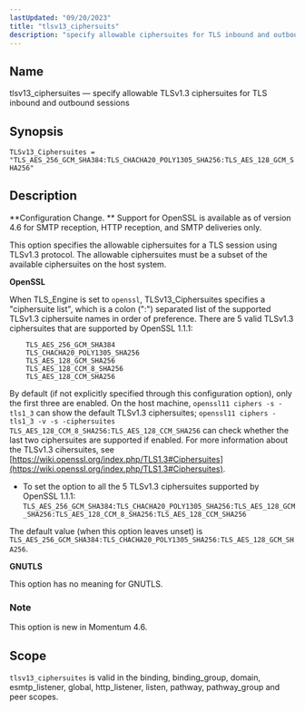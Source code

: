```yaml
---
lastUpdated: "09/20/2023"
title: "tlsv13_ciphersuits"
description: "specify allowable ciphersuites for TLS inbound and outbound sessions when TLSv1.3 protocol is negotiated and used"
---
```


<a name="config.tlsv13_ciphersuites"></a>
## Name

tlsv13_ciphersuites — specify allowable TLSv1.3 ciphersuites for TLS inbound and outbound sessions

## Synopsis

`TLSv13_Ciphersuites = "TLS_AES_256_GCM_SHA384:TLS_CHACHA20_POLY1305_SHA256:TLS_AES_128_GCM_SHA256"`

## Description

**Configuration Change. ** Support for OpenSSL is available as of version 4.6 for SMTP reception,
    HTTP reception, and SMTP deliveries only.

This option specifies the allowable ciphersuites for a TLS session using TLSv1.3 protocol. The
allowable ciphersuites must be a subset of the available ciphersuites on the host system.

**OpenSSL**

When TLS_Engine is set to `openssl`, TLSv13_Ciphersuites specifies a "ciphersuite list", which is a
colon (":") separated list of the supported TLSv1.3 ciphersuite names in order of preference.
There are 5 valid TLSv1.3 ciphersuites that are supported by OpenSSL 1.1.1:
```
    TLS_AES_256_GCM_SHA384
    TLS_CHACHA20_POLY1305_SHA256
    TLS_AES_128_GCM_SHA256
    TLS_AES_128_CCM_8_SHA256
    TLS_AES_128_CCM_SHA256
```
By default (if not explicitly specified through this configuration option), only the first three are enabled.
On the host machine, `openssl11 ciphers -s -tls1_3` can show the default TLSv1.3 ciphersuites;
`openssl11 ciphers -tls1_3 -v -s -ciphersuites TLS_AES_128_CCM_8_SHA256:TLS_AES_128_CCM_SHA256` can
check whether the last two ciphersuites are supported if enabled.
For more information about the TLSv1.3 cihersuites, see
[https://wiki.openssl.org/index.php/TLS1.3#Ciphersuites](https://wiki.openssl.org/index.php/TLS1.3#Ciphersuites).


* To set the option to all the 5 TLSv1.3 ciphersuites supported by OpenSSL 1.1.1:
`TLS_AES_256_GCM_SHA384:TLS_CHACHA20_POLY1305_SHA256:TLS_AES_128_GCM_SHA256:TLS_AES_128_CCM_8_SHA256:TLS_AES_128_CCM_SHA256`

The default value (when this option leaves unset) is
`TLS_AES_256_GCM_SHA384:TLS_CHACHA20_POLY1305_SHA256:TLS_AES_128_GCM_SHA256`.

**GNUTLS**

This option has no meaning for GNUTLS.


### Note
This option is new in Momentum 4.6.

## Scope

`tlsv13_ciphersuites` is valid in the binding, binding_group, domain, esmtp_listener, global, http_listener, listen, pathway, pathway_group and peer scopes.
